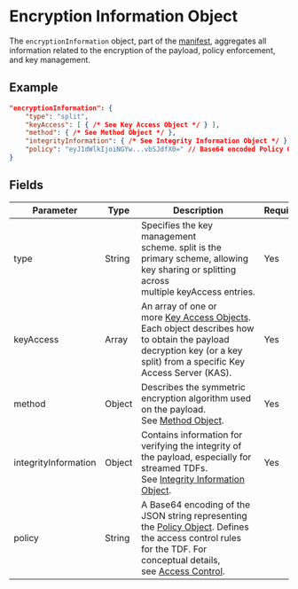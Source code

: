# Encryption Information Object

The `encryptionInformation` object, part of the [manifest](./manifest.md), aggregates all information related to the encryption of the payload, policy enforcement, and key management.

## Example

```json
"encryptionInformation": {
    "type": "split",
    "keyAccess": [ { /* See Key Access Object */ } ],
    "method": { /* See Method Object */ },
    "integrityInformation": { /* See Integrity Information Object */ },
    "policy": "eyJ1dWlkIjoiNGYw...vbSJdfX0=" // Base64 encoded Policy Object JSON
}
```

## Fields

| Parameter            | Type   | Description                                                                                                                                                                                                                                                                           | Required? |
| -------------------- | ------ | ------------------------------------------------------------------------------------------------------------------------------------------------------------------------------------------------------------------------------------------------------------------------------------- | --------- |
| type                 | String | Specifies the key management scheme. split is the primary scheme, allowing key sharing or splitting across multiple keyAccess entries.                                                                                                                                                | Yes       |
| keyAccess            | Array  | An array of one or more [Key Access Objects](./key_access_object.md). Each object describes how to obtain the payload decryption key (or a key split) from a specific Key Access Server (KAS).                                                           | Yes       |
| method               | Object | Describes the symmetric encryption algorithm used on the payload. See [Method Object](./method.md).                                                                                                                                               | Yes       |
| integrityInformation | Object | Contains information for verifying the integrity of the payload, especially for streamed TDFs. See [Integrity Information Object](./integrity_information.md).                                                                                    | Yes       |
| policy               | String | A Base64 encoding of the JSON string representing the [Policy Object](./policy_object.md). Defines the access control rules for the TDF. For conceptual details, see [Access Control](../../concepts/access_control.md). |           |